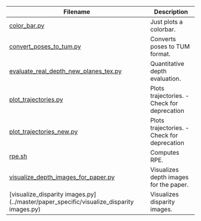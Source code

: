 | Filename | Description |  
| ---------| ----------- |
| [color_bar.py](../master/paper_specific/color_bar.py) | Just plots a colorbar.|
| [convert_poses_to_tum.py](../master/paper_specific/convert_poses_to_tum.py) | Converts poses to TUM format.|
| [evaluate_real_depth_new_planes_tex.py](../master/paper_specific/evaluate_real_depth_new_planes_tex.py) | Quantitative depth evaluation.|
| [plot_trajectories.py](../master/paper_specific/plot_trajectories.py) | Plots trajectories. - Check for deprecation|
| [plot_trajectories_new.py](../master/paper_specific/plot_trajectories_new.py) | Plots trajectories. - Check for deprecation|
| [rpe.sh](../master/paper_specific/rpe.sh) | Computes RPE.|
| [visualize_depth_images_for_paper.py](../master/paper_specific/visualize_depth_images_for_paper.py) | Visualizes depth images for the paper.|
| [visualize_disparity images.py](../master/paper_specific/visualize_disparity images.py) | Visualizes disparity images.|
